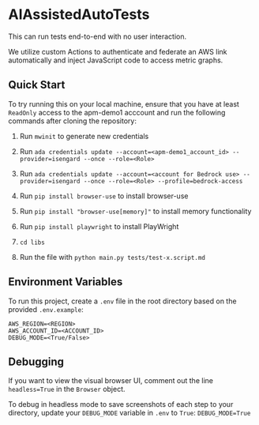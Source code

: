 # AIAssistedAutoTests
This can run tests end-to-end with no user interaction.

We utilize custom Actions to authenticate and federate an AWS link automatically and inject JavaScript code to access metric graphs.

## Quick Start
To try running this on your local machine, ensure that you have at least `ReadOnly` access to the apm-demo1 acccount and run the following commands after cloning the repository:
1. Run `mwinit` to generate new credentials  

2. Run `ada credentials update --account=<apm-demo1_account_id> --provider=isengard --once --role=<Role>`
3. Run `ada credentials update --account=<account for Bedrock use> --provider=isengard --once --role=<Role> --profile=bedrock-access`
4. Run `pip install browser-use` to install browser-use
5. Run `pip install "browser-use[memory]"` to install memory functionality

6. Run `pip install playwright` to install PlayWright
7. `cd libs`
8. Run the file with `python main.py tests/test-x.script.md`

## Environment Variables
To run this project, create a `.env` file in the root directory based on the provided `.env.example`:

```
AWS_REGION=<REGION>
AWS_ACCOUNT_ID=<ACCOUNT_ID>
DEBUG_MODE=<True/False>
```

## Debugging

If you want to view the visual browser UI, comment out the line `headless=True` in the `Browser` object.

To debug in headless mode to save screenshots of each step to your directory, update your `DEBUG_MODE` variable in `.env` to `True`:
`DEBUG_MODE=True`

